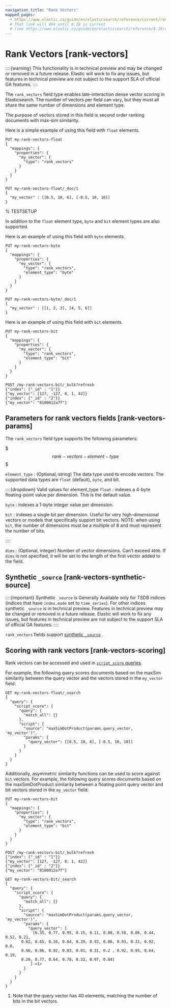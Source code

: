 ```yaml
---
navigation_title: "Rank Vectors"
mapped_pages:
  - https://www.elastic.co/guide/en/elasticsearch/reference/current/rank-vectors.html
  # That link will 404 until 8.18 is current
  # (see https://www.elastic.co/guide/en/elasticsearch/reference/8.18/rank-vectors.html)
---
```


# Rank Vectors [rank-vectors]


::::{warning}
This functionality is in technical preview and may be changed or removed in a future release. Elastic will work to fix any issues, but features in technical preview are not subject to the support SLA of official GA features.
::::


The `rank_vectors` field type enables late-interaction dense vector scoring in Elasticsearch. The number of vectors per field can vary, but they must all share the same number of dimensions and element type.

The purpose of vectors stored in this field is second order ranking documents with max-sim similarity.

Here is a simple example of using this field with `float` elements.

```console
PUT my-rank-vectors-float
{
  "mappings": {
    "properties": {
      "my_vector": {
        "type": "rank_vectors"
      }
    }
  }
}

PUT my-rank-vectors-float/_doc/1
{
  "my_vector" : [[0.5, 10, 6], [-0.5, 10, 10]]
}
```
%  TESTSETUP

In addition to the `float` element type, `byte` and `bit` element types are also supported.

Here is an example of using this field with `byte` elements.

```console
PUT my-rank-vectors-byte
{
  "mappings": {
    "properties": {
      "my_vector": {
        "type": "rank_vectors",
        "element_type": "byte"
      }
    }
  }
}

PUT my-rank-vectors-byte/_doc/1
{
  "my_vector" : [[1, 2, 3], [4, 5, 6]]
}
```

Here is an example of using this field with `bit` elements.

```console
PUT my-rank-vectors-bit
{
  "mappings": {
    "properties": {
      "my_vector": {
        "type": "rank_vectors",
        "element_type": "bit"
      }
    }
  }
}

POST /my-rank-vectors-bit/_bulk?refresh
{"index": {"_id" : "1"}}
{"my_vector": [127, -127, 0, 1, 42]}
{"index": {"_id" : "2"}}
{"my_vector": "8100012a7f"}
```

## Parameters for rank vectors fields [rank-vectors-params]

The `rank_vectors` field type supports the following parameters:

$$$rank-vectors-element-type$$$

`element_type`
:   (Optional, string) The data type used to encode vectors. The supported data types are `float` (default), `byte`, and bit.

::::{dropdown} Valid values for element_type
`float`
:   indexes a 4-byte floating-point value per dimension. This is the default value.

`byte`
:   indexes a 1-byte integer value per dimension.

`bit`
:   indexes a single bit per dimension. Useful for very high-dimensional vectors or models that specifically support bit vectors. NOTE: when using `bit`, the number of dimensions must be a multiple of 8 and must represent the number of bits.

::::


`dims`
:   (Optional, integer) Number of vector dimensions. Can’t exceed `4096`. If `dims` is not specified, it will be set to the length of the first vector added to the field.


## Synthetic `_source` [rank-vectors-synthetic-source]

::::{important}
Synthetic `_source` is Generally Available only for TSDB indices (indices that have `index.mode` set to `time_series`). For other indices synthetic `_source` is in technical preview. Features in technical preview may be changed or removed in a future release. Elastic will work to fix any issues, but features in technical preview are not subject to the support SLA of official GA features.
::::


`rank_vectors` fields support [synthetic `_source`](mapping-source-field.md#synthetic-source) .


## Scoring with rank vectors [rank-vectors-scoring]

Rank vectors can be accessed and used in [`script_score` queries](/reference/query-languages/query-dsl/query-dsl-script-score-query.md).

For example, the following query scores documents based on the maxSim similarity between the query vector and the vectors stored in the `my_vector` field:

```console
GET my-rank-vectors-float/_search
{
  "query": {
    "script_score": {
      "query": {
        "match_all": {}
      },
      "script": {
        "source": "maxSimDotProduct(params.query_vector, 'my_vector')",
        "params": {
          "query_vector": [[0.5, 10, 6], [-0.5, 10, 10]]
        }
      }
    }
  }
}
```

Additionally, asymmetric similarity functions can be used to score against `bit` vectors. For example, the following query scores documents based on the maxSimDotProduct similarity between a floating point query vector and bit vectors stored in the `my_vector` field:

```console
PUT my-rank-vectors-bit
{
  "mappings": {
    "properties": {
      "my_vector": {
        "type": "rank_vectors",
        "element_type": "bit"
      }
    }
  }
}

POST /my-rank-vectors-bit/_bulk?refresh
{"index": {"_id" : "1"}}
{"my_vector": [127, -127, 0, 1, 42]}
{"index": {"_id" : "2"}}
{"my_vector": "8100012a7f"}

GET my-rank-vectors-bit/_search
{
  "query": {
    "script_score": {
      "query": {
        "match_all": {}
      },
      "script": {
        "source": "maxSimDotProduct(params.query_vector, 'my_vector')",
        "params": {
          "query_vector": [
            [0.35, 0.77, 0.95, 0.15, 0.11, 0.08, 0.58, 0.06, 0.44, 0.52, 0.21,
       0.62, 0.65, 0.16, 0.64, 0.39, 0.93, 0.06, 0.93, 0.31, 0.92, 0.0,
       0.66, 0.86, 0.92, 0.03, 0.81, 0.31, 0.2 , 0.92, 0.95, 0.64, 0.19,
       0.26, 0.77, 0.64, 0.78, 0.32, 0.97, 0.84]
           ] <1>
        }
      }
    }
  }
}
```

1. Note that the query vector has 40 elements, matching the number of bits in the bit vectors.




